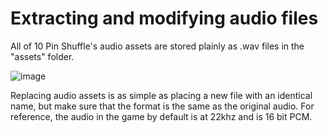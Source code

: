 # Extracting and modifying audio files

All of 10 Pin Shuffle's audio assets are stored plainly as .wav files in the "assets" folder.

![image](https://user-images.githubusercontent.com/97776260/149634548-ce666d0f-17f7-446f-a0e5-afb1f921772e.png)

Replacing audio assets is as simple as placing a new file with an identical name, but make sure that the format is the same as the original audio.
For reference, the audio in the game by default is at 22khz and is 16 bit PCM.
